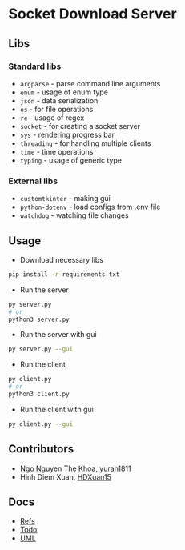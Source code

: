 # Socket Download Server

## Libs

### Standard libs

- `argparse` - parse command line arguments
- `enum` - usage of enum type
- `json` - data serialization
- `os` - for file operations
- `re` - usage of regex
- `socket` - for creating a socket server
- `sys` - rendering progress bar
- `threading` - for handling multiple clients
- `time` - time operations
- `typing` - usage of generic type

### External libs

- `customtkinter` - making gui
- `python-dotenv` - load configs from .env file
- `watchdog` - watching file changes

## Usage

- Download necessary libs

```bash
pip install -r requirements.txt
```

- Run the server

```bash
py server.py
# or
python3 server.py
```

- Run the server with gui

```bash
py server.py --gui
```

- Run the client

```bash
py client.py
# or
python3 client.py
```

- Run the client with gui

```bash
py client.py --gui
```

## Contributors

- Ngo Nguyen The Khoa, [yuran1811](https://github.com/yuran1811)
- Hinh Diem Xuan, [HDXuan15](https://github.com/HDXuan15)

## Docs

- [Refs](./md/refs.md)
- [Todo](./md/todo.md)
- [UML](../diagrams.mdj)

